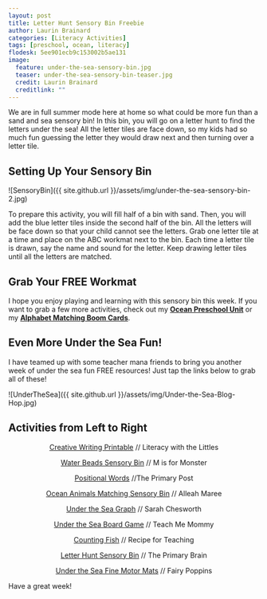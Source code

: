 ```yaml
---
layout: post
title: Letter Hunt Sensory Bin Freebie
author: Laurin Brainard
categories: [Literacy Activities]
tags: [preschool, ocean, literacy]
flodesk: 5ee901ecb9c153002b5ae131
image:
  feature: under-the-sea-sensory-bin.jpg
  teaser: under-the-sea-sensory-bin-teaser.jpg
  credit: Laurin Brainard
  creditlink: ""
---  
```

We are in full summer mode here at home so what could be more fun than a sand and sea sensory bin! In this bin, you will go on a letter hunt to find the letters under the sea! All the letter tiles are face down, so my kids had so much fun guessing the letter they would draw next and then turning over a letter tile. 

## Setting Up Your Sensory Bin

![SensoryBin]({{ site.github.url }}/assets/img/under-the-sea-sensory-bin-2.jpg)

To prepare this activity, you will fill half of a bin with sand. Then, you will add the blue letter tiles inside the second half of the bin. All the letters will be face down so that your child cannot see the letters. Grab one letter tile at a time and place on the ABC workmat next to the bin. Each time a letter tile is drawn, say the name and sound for the letter. Keep drawing letter tiles until all the letters are matched. 

## Grab Your FREE Workmat
<div id="fd-form-5ee901ecb9c153002b5ae131"></div>
<script>
  window.fd('form', {
    formId: '5ee901ecb9c153002b5ae131',
    containerEl: '#fd-form-5ee901ecb9c153002b5ae131'
  });
</script>

I hope you enjoy playing and learning with this sensory bin this week. If you want to grab a few more activities, check out my **[Ocean Preschool Unit](https://www.teacherspayteachers.com/Product/Preschool-Lesson-Plans-Ocean-Preschool-Curriculum-5634332?utm_source=PB%20Blog&utm_campaign=Ocean%20Sensory%20Bin%20Sand%20and%20Sea_Ocean%20Preschool%20unit)** or my **[Alphabet Matching Boom Cards](https://www.teacherspayteachers.com/Product/ABC-Boom-Cards-Alphabet-Matching-Cards-5643021?utm_source=PB%20Blog&utm_campaign=Ocean%20Sensory%20Bin%20Sand%20and%20Sea_ABC%20Boom%20Cards)**.

## Even More Under the Sea Fun!

I have teamed up with some teacher mana friends to bring you another week of under the sea fun FREE resources! Just tap the links below to grab all of these!

![UnderTheSea]({{ site.github.url }}/assets/img/Under-the-Sea-Blog-Hop.jpg)

## Activities from Left to Right

<p style="text-align: center;"><a href="https://literacywiththelittles.com/2020/06/15/free-creative-writing-printable/?fbclid=IwAR1o-BcD_93OB8xg8iZr927XL1K6ehEeQ1LWHK64xOxrFhcJqe8eS4EiHjE">Creative Writing Printable</a> // Literacy with the Littles</p>

<p style="text-align: center;"><a href="https://misformonster.com/ocean-learning-sensory-bin-with-free-printables/?fbclid=IwAR2qgflJluuZ4k9SHLJYN9ZD04xg5_feIJWPZQGEIGeZ2uloxEIc_cnXsj0">Water Beads Sensory Bin</a> // M is for Monster</p>

<p style="text-align: center;"><a href="http://theprimarypost.com/2020/06/positional-words-freebie.html?fbclid=IwAR2zxJUiJI93Ehxdax4RUE3wSDJu9uxrstl38jL2hyb4X2J3UE-SP_SThNI"> Positional Words</a> //The Primary Post</p>

<p style="text-align: center;"><a href="http://www.alleahmaree.com/blog/2020/6/4/9-free-ocean-activities-for-little-learners?fbclid=IwAR07WdXuv-2hLUrKfAU8Y_7S7cLQ570DL6n64NcbTRbb89pmreJFT65MLVY"> Ocean Animals Matching Sensory Bin</a> // Alleah Maree</p>

<p style="text-align: center;"><a href="https://sarahchesworth.com/free-under-the-sea-graph/">Under the Sea Graph</a> // Sarah Chesworth </p>

<p style="text-align: center;"><a href="https://www.teach-me-mommy.com/under-the-sea-board-game/">Under the Sea Board Game</a> // Teach Me Mommy</p>

<p style="text-align: center;"><a href="https://www.recipeforteaching.com/2020/06/counting-fish.html">Counting Fish</a> // Recipe for Teaching</p>

<p style="text-align: center;"><a href="https://theprimarybrain.com/literacy%20activities/2020/06/16/Under-the-Sea-Sensory-Bin/?fbclid=IwAR2HWIZhY5xfMYwvHCPgwriC7qQmR8v54b71ZxlwYmKGj33M15IpS6woN5c"> Letter Hunt Sensory Bin</a> // The Primary Brain</p>

<p style="text-align: center;"><a href="https://www.fairypoppins.com/under-the-sea-mats">Under the Sea Fine Motor Mats</a> // Fairy Poppins</p>

Have a great week!
















